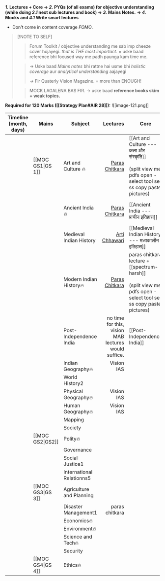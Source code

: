 ***1.* Lectures + Core → *2.* PYQs (of all exams) for objective understanding (while doing *2.1* next sub lectures and book) → *3.* Mains Notes.** **→ *4.* Mocks and *4.1* Write smart lectures**
- Don't come in content coverage *FOMO*.
> [!NOTE TO SELF]
> >Forum Toolkit / objective understanding me sab imp cheeze cover hojayegi. *that is THE most important*. = uske baad reference bhi focused way me padh paunga kam time me.
>
> >→ Uske baad *Mains notes* bhi rattne hai usme bhi *holistic coverage* aur *analytical understanding* aajayegi
> >
> >→ Fir Quaterly Vision Magazine. = more than ENOUGH! 
>
> >MOCK LAGALENA BAS FIR.
> > → uske baad **reference books skim + weak topics.**

**Required for 120 Marks ([[Strategy Plan#AIR 28]]):**
![[image-121.png]]

| **Timeline** (month, days) | **Mains**         | **Subject**               |                                                                                         **Lectures** | **Core**                                                                                                             | **Objective understanding**     | **Strategy** |                                 **Extra Reference**                                  |     |
| -------------------------- | ----------------- | ------------------------- | ---------------------------------------------------------------------------------------------------: | -------------------------------------------------------------------------------------------------------------------- | ------------------------------- | ------------ | :----------------------------------------------------------------------------------: | --- |
|                            | [[MOC GS1\|GS 1]] | Art and Culture 🔥        |    [Paras Chitkara](https://www.youtube.com/watch?v=de_dYjUZ5ZA&ab_channel=UPSCBlueprintbyUnacademy) | [[Art and Culture --- कला और संस्कृति]]<br><br>(split view me pdfs open - select tool se ss copy paste pictures)     | Forum Toolkit                   |              | NCERTs(cd):<br><br>1.1 Knowledge traditions, <br><br>1.2. fine arts<br><br>2. Lucent |     |
|                            |                   | Ancient India🔥           |     [Paras Chitkara](https://www.youtube.com/watch?v=80DLKd9S0AY&ab_channel=ThinQIASbyParasChitkara) | [[Ancient India --- प्राचीन इतिहास]]                                                                                 | Forum toolkit                   |              |                          (cd) New NCERT 12th part 1<br><br>                          |     |
|                            |                   | Medieval Indian History   | [Arti Chhawari](https://www.youtube.com/watch?v=hMjXqSzCTlg&ab_channel=UPSCCSEArticulatebyUnacademy) | [[Medieval Indian History --- मध्यकालीन इतिहास]]                                                                     | Forum toolkit                   |              |                                        Lucent                                        |     |
|                            |                   | Modern Indian History🔥   |     [Paras Chitkara](https://www.youtube.com/watch?v=rJbEW3Zk5kQ&ab_channel=ThinQIASbyParasChitkara) | paras chitkara lecture + [[spectrum-harsh]]<br><br>(split view me pdfs open - select tool se ss copy paste pictures) | Forum toolkit / PMF Modern PYQs |              |                 [[Modern Indian History - आधुनिक भारतीय इतिहास]]<br>                 |     |
|                            |                   | Post- Independence India  |                                                 no time for this, vision MAB lectures would suffice. | [[Post- Independence India]]                                                                                         |                                 |              |                                                                                      |     |
|                            |                   | Indian Geography🔥        |                                                                                           Vision IAS |                                                                                                                      |                                 |              |                                                                                      |     |
|                            |                   | World History2            |                                                                                                      |                                                                                                                      |                                 |              |                                                                                      |     |
|                            |                   | Physical Geography🔥      |                                                                                           Vision IAS |                                                                                                                      |                                 |              |                                                                                      |     |
|                            |                   | Human Geography🔥         |                                                                                           Vision IAS |                                                                                                                      |                                 |              |                                                                                      |     |
|                            |                   | Mapping                   |                                                                                                      |                                                                                                                      |                                 |              |                                                                                      |     |
|                            |                   | Society                   |                                                                                                      |                                                                                                                      |                                 |              |                                                                                      |     |
|                            | [[MOC GS2\|GS2]]  | Polity🔥                  |                                                                                                      |                                                                                                                      |                                 |              |                                                                                      |     |
|                            |                   | Governance                |                                                                                                      |                                                                                                                      |                                 |              |                                                                                      |     |
|                            |                   | Social Justice1           |                                                                                                      |                                                                                                                      |                                 |              |                                                                                      |     |
|                            |                   | International Relationns5 |                                                                                                      |                                                                                                                      |                                 |              |                                                                                      |     |
|                            | [[MOC GS3\|GS 3]] | Agriculture and Planning  |                                                                                                      |                                                                                                                      |                                 |              |                                                                                      |     |
|                            |                   | Disaster Management1      |                                                                                       paras chitkara |                                                                                                                      |                                 |              |                                                                                      |     |
|                            |                   | Economics🔥               |                                                                                                      |                                                                                                                      |                                 |              |                                                                                      |     |
|                            |                   | Environment🔥             |                                                                                                      |                                                                                                                      |                                 |              |                                                                                      |     |
|                            |                   | Science and Tech🔥        |                                                                                                      |                                                                                                                      |                                 |              |                                                                                      |     |
|                            |                   | Security                  |                                                                                                      |                                                                                                                      |                                 |              |                                                                                      |     |
|                            | [[MOC GS4\|GS 4]] | Ethics🔥                  |                                                                                                      |                                                                                                                      |                                 |              |                                                                                      |     |
